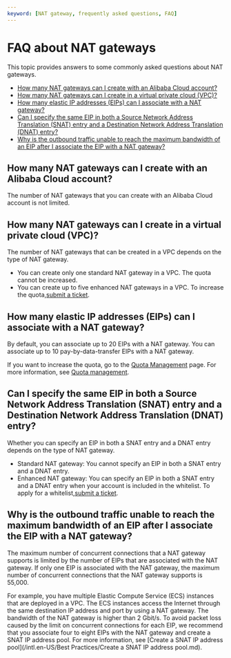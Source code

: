```yaml
---
keyword: [NAT gateway, frequently asked questions, FAQ]
---
```


# FAQ about NAT gateways

This topic provides answers to some commonly asked questions about NAT gateways.

-   [How many NAT gateways can I create with an Alibaba Cloud account?](#section_ch5_lda_osh)
-   [How many NAT gateways can I create in a virtual private cloud \(VPC\)?](#section_8l9_cwy_02b)
-   [How many elastic IP addresses \(EIPs\) can I associate with a NAT gateway?](#section_9hb_4u4_f2e)
-   [Can I specify the same EIP in both a Source Network Address Translation \(SNAT\) entry and a Destination Network Address Translation \(DNAT\) entry?](#section_9qf_el8_09i)
-   [Why is the outbound traffic unable to reach the maximum bandwidth of an EIP after I associate the EIP with a NAT gateway?](#section_i0c_yb8_sw1)

## How many NAT gateways can I create with an Alibaba Cloud account?

The number of NAT gateways that you can create with an Alibaba Cloud account is not limited.

## How many NAT gateways can I create in a virtual private cloud \(VPC\)?

The number of NAT gateways that can be created in a VPC depends on the type of NAT gateway.

-   You can create only one standard NAT gateway in a VPC. The quota cannot be increased.
-   You can create up to five enhanced NAT gateways in a VPC. To increase the quota,[submit a ticket](https://workorder-intl.console.aliyun.com/#/ticket/createIndex).

## How many elastic IP addresses \(EIPs\) can I associate with a NAT gateway?

By default, you can associate up to 20 EIPs with a NAT gateway. You can associate up to 10 pay-by-data-transfer EIPs with a NAT gateway.

If you want to increase the quota, go to the [Quota Management](https://vpc.console.aliyun.com/quota) page. For more information, see [Quota management]().

## Can I specify the same EIP in both a Source Network Address Translation \(SNAT\) entry and a Destination Network Address Translation \(DNAT\) entry?

Whether you can specify an EIP in both a SNAT entry and a DNAT entry depends on the type of NAT gateway.

-   Standard NAT gateway: You cannot specify an EIP in both a SNAT entry and a DNAT entry.
-   Enhanced NAT gateway: You can specify an EIP in both a SNAT entry and a DNAT entry when your account is included in the whitelist. To apply for a whitelist,[submit a ticket](https://workorder-intl.console.aliyun.com/#/ticket/createIndex).

## Why is the outbound traffic unable to reach the maximum bandwidth of an EIP after I associate the EIP with a NAT gateway?

The maximum number of concurrent connections that a NAT gateway supports is limited by the number of EIPs that are associated with the NAT gateway. If only one EIP is associated with the NAT gateway, the maximum number of concurrent connections that the NAT gateway supports is 55,000.

For example, you have multiple Elastic Compute Service \(ECS\) instances that are deployed in a VPC. The ECS instances access the Internet through the same destination IP address and port by using a NAT gateway. The bandwidth of the NAT gateway is higher than 2 Gbit/s. To avoid packet loss caused by the limit on concurrent connections for each EIP, we recommend that you associate four to eight EIPs with the NAT gateway and create a SNAT IP address pool. For more information, see [Create a SNAT IP address pool](/intl.en-US/Best Practices/Create a SNAT IP address pool.md).

